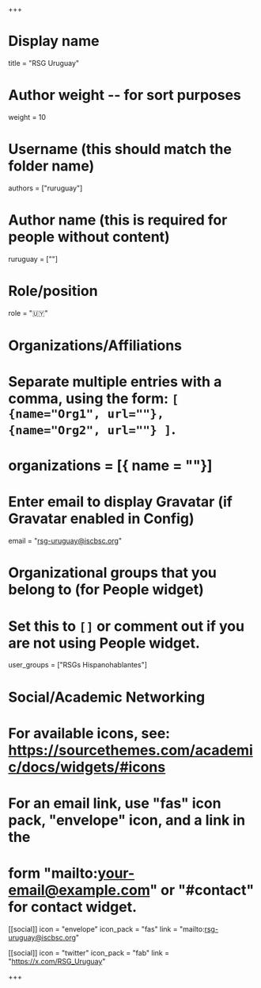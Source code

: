 +++
# Display name
title = "RSG Uruguay"

# Author weight -- for sort purposes
weight = 10

# Username (this should match the folder name)
authors = ["ruruguay"]

# Author name (this is required for people without content)
ruruguay = [""]

# Role/position
role = ":uruguay:"

# Organizations/Affiliations
#   Separate multiple entries with a comma, using the form: `[ {name="Org1", url=""}, {name="Org2", url=""} ]`.
# organizations = [{ name = ""}]

# Enter email to display Gravatar (if Gravatar enabled in Config)
email = "rsg-uruguay@iscbsc.org"

# Organizational groups that you belong to (for People widget)
#   Set this to `[]` or comment out if you are not using People widget.
user_groups = ["RSGs Hispanohablantes"]

# Social/Academic Networking
# For available icons, see: https://sourcethemes.com/academic/docs/widgets/#icons
#   For an email link, use "fas" icon pack, "envelope" icon, and a link in the
#   form "mailto:your-email@example.com" or "#contact" for contact widget.

[[social]]
  icon = "envelope"
  icon_pack = "fas"
  link = "mailto:rsg-uruguay@iscbsc.org"

  [[social]]
  icon = "twitter"
  icon_pack = "fab"
  link = "https://x.com/RSG_Uruguay"

+++
